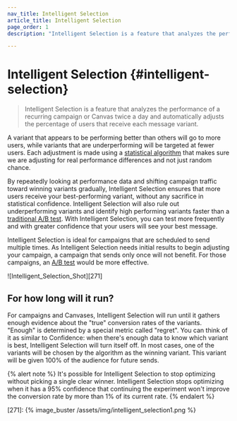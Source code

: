 ```yaml
---
nav_title: Intelligent Selection
article_title: Intelligent Selection
page_order: 1
description: "Intelligent Selection is a feature that analyzes the performance of a recurring campaign or Canvas twice a day and automatically adjusts the percentage of users that receive each message variant."

---
```


# Intelligent Selection {#intelligent-selection}

> Intelligent Selection is a feature that analyzes the performance of a recurring campaign or Canvas twice a day and automatically adjusts the percentage of users that receive each message variant. 

A variant that appears to be performing better than others will go to more users, while variants that are underperforming will be targeted at fewer users. Each adjustment is made using a [statistical algorithm][227] that makes sure we are adjusting for real performance differences and not just random chance.

By repeatedly looking at performance data and shifting campaign traffic toward winning variants gradually, Intelligent Selection ensures that more users receive your best-performing variant, without any sacrifice in statistical confidence. Intelligent Selection will also rule out underperforming variants and identify high performing variants faster than a [traditional A/B test][1]. With Intelligent Selection, you can test more frequently and with greater confidence that your users will see your best message.

Intelligent Selection is ideal for campaigns that are scheduled to send multiple times. As Intelligent Selection needs initial results to begin adjusting your campaign, a campaign that sends only once will not benefit. For those campaigns, an [A/B test][1] would be more effective.

![Intelligent_Selection_Shot][271]

## For how long will it run?

For campaigns and Canvases, Intelligent Selection will run until it gathers enough evidence about the "true" conversion rates of the variants. "Enough" is determined by a special metric called "regret". You can think of it as similar to Confidence: when there's enough data to know which variant is best, Intelligent Selection will turn itself off. In most cases, one of the variants will be chosen by the algorithm as the winning variant. This variant will be given 100% of the audience for future sends.

{% alert note %}
It's possible for Intelligent Selection to stop optimizing without picking a single clear winner. Intelligent Selection stops optimizing when it has a 95% confidence that continuing the experiment won't improve the conversion rate by more than 1% of its current rate.
{% endalert %}

[1]: {{site.baseurl}}/user_guide/intelligence/multivariate_testing/
[227]: https://en.wikipedia.org/wiki/Multi-armed_bandit
[271]: {% image_buster /assets/img/intelligent_selection1.png %}
